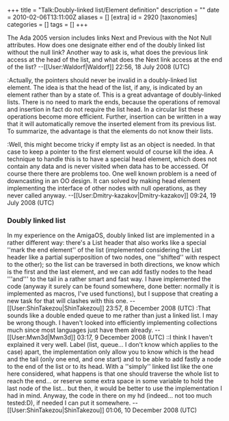 +++
title = "Talk:Doubly-linked list/Element definition"
description = ""
date = 2010-02-06T13:11:00Z
aliases = []
[extra]
id = 2920
[taxonomies]
categories = []
tags = []
+++

The Ada 2005 version includes links Next and Previous with the Not Null attributes. How does one designate either end of the doubly linked list without the null link? Another way to ask is, what does the previous link access at the head of the list, and what does the Next link access at the end of the list? --[[User:Waldorf|Waldorf]] 22:56, 18 July 2008 (UTC)

:Actually, the pointers should never be invalid in a doubly-linked list element. The idea is that the head of the list, if any, is indicated by an element rather than by a state of. This is a great advantage of doubly-linked lists. There is no need to mark the ends, because the operations of removal and insertion in fact do not require the list head. In a circular list these operations become more efficient. Further, insertion can be written in a way that it will automatically remove the inserted element from its previous list. To summarize, the advantage is that the elements do not know their lists.

:Well, this might become tricky if empty list as an object is needed. In that case to keep a pointer to the first element would of course kill the idea. A technique to handle this is to have a special head element, which does not contain any data and is never visited when data has to be accessed. Of course there there are problems too. One well known problem is a need of downcasting in an OO design. It can solved by making head element implementing the interface of other nodes with null operations, as they never called anyway. --[[User:Dmitry-kazakov|Dmitry-kazakov]] 09:24, 19 July 2008 (UTC)



### Doubly linked list

In my experience on the AmigaOS, doubly linked list are implemented in a rather different way: there's a List header that also works like a special ''mark the end element'' of the list (implemented considering the List header like a partial superposition of two nodes, one ''shifted'' with respect to the other); so the list can be traversed in both directions, we know which is the first and the last element, and we can add fastly nodes to the head '''and''' to the tail in a rather smart and fast way. I have implemented the code (anyway it surely can be found somewhere, done better: normally it is implemented as macros, I've used functions), but I suppose that creating a new task for that will clashes with this one.  --[[User:ShinTakezou|ShinTakezou]] 23:57, 8 December 2008 (UTC)
:That sounds like a double ended queue to me rather than just a linked list. I may be wrong though. I haven't looked into efficiently implementing collections much since most languages just have them already. --[[User:Mwn3d|Mwn3d]] 03:17, 9 December 2008 (UTC)
::I think I haven't explained it very well. Label (list, queue... I don't know which applies to the case) apart, the implementation only allow you to know which is the head and the tail (only one end, and one start) and to be able to add fastly a node to the end of the list or to its head. With a ''simply'' linked list like the one here considered, what happens is that one should traverse the whole list to reach the end... or reserve some extra space in some variable to hold the last node of the list... but then, it would be better to use the implementation I had in mind. Anyway, the code in there on my hd (indeed... not too much tested:D), if needed I can put it somewhere. --[[User:ShinTakezou|ShinTakezou]] 01:06, 10 December 2008 (UTC)
